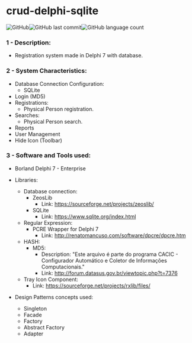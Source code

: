 # crud-delphi-sqlite

![GitHub](https://img.shields.io/github/license/anderson-81/crud-delphi-sqlite)![GitHub last commit](https://img.shields.io/github/last-commit/anderson-81/crud-delphi-sqlite)![GitHub language count](https://img.shields.io/github/languages/count/anderson-81/crud-delphi-sqlite)

### 1 - Description:
- Registration system made in Delphi 7 with database. 

### 2 - System Characteristics:
- Database Connection Configuration:
    - SQLite
- Login (MD5)
- Registrations:
    - Physical Person registration.
- Searches:
    - Physical Person search.
- Reports
- User Management
- Hide Icon (Toolbar)

### 3 - Software and Tools used:
- Borland Delphi 7 - Enterprise
- Libraries:
	- Database connection:
		- ZeosLib
			- Link: https://sourceforge.net/projects/zeoslib/
		- SQLite
			- Link: https://www.sqlite.org/index.html
	- Regular Expression:
		- PCRE Wrapper for Delphi 7
			- Link: http://renatomancuso.com/software/dpcre/dpcre.htm
	- HASH:
		- MD5:
			- Description: "Este arquivo é parte do programa CACIC - Configurador Automático e Coletor de Informações Computacionais."
			- Link: http://forum.datasus.gov.br/viewtopic.php?t=7376
	- Tray Icon Component:
		- Link: https://sourceforge.net/projects/rxlib/files/
   
- Design Patterns concepts used:
    - Singleton
    - Facade
    - Factory
    - Abstract Factory
    - Adapter
